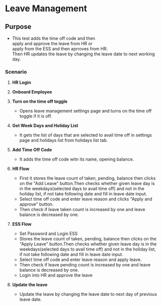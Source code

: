 # Leave Management
## Purpose
- This test adds the time off code and then </br> apply and approve the leave from HR or </br> apply from the ESS and then aprroves from HR. </br> Then HR updates the leave by changing the leave date to next working day.
### Scenario
1. **HR Login**
1. **Onboard Employee**
1. **Turn on the time off toggle**
    - Opens leave management settings page and turns on the time off toggle if it is off.
1. **Get Week Days and Holiday List**
    - It gets the list of days that are selected to avail time off in settings page and holidays list from holidays list tab.
1. **Add Time Off Code** 
    - It adds the time off code witn its name, opening balance.
1. **HR Flow**
    - First it stores the leave count of taken, pending, balance then clicks on the "Add Leave" button.Then checks whether given leave day is in the weekdays(selected days to avail time off) and not in the holiday list, if not take following date and fill in leave date input.
    - Select time off code and enter leave reason and clicks "Apply and approve" button.
    - Then check if leave taken count is increased by one and leave balance is decreased by one.
1. **ESS Flow**
    - Set Password and Login ESS
    - Stores the leave count of taken, pending, balance then clicks on the "Apply Leave" button.Then checks whether given leave day is in the weekdays(selected days to avail time off) and not in the holiday list, if not take following date and fill in leave date input.
    - Select time off code and enter leave reason and apply leave.
    - Then check if leave pending count is increased by one and leave balance is decreased by one.
    - Login into HR and approve the leave

1. **Update the leave**
    - Update the leave by changing the leave date to next day of previous leave date.    